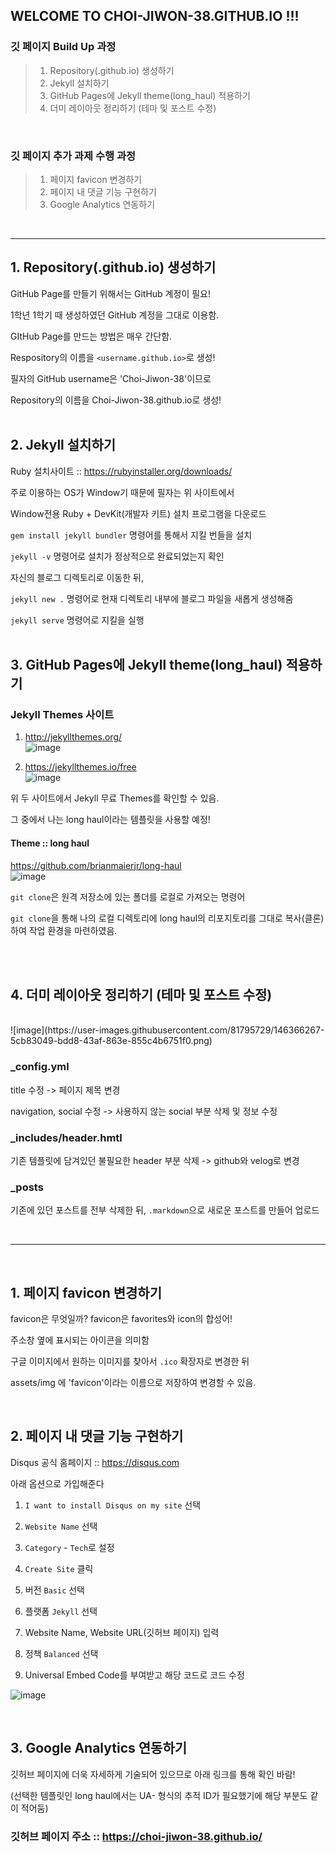## WELCOME TO CHOI-JIWON-38.GITHUB.IO !!!


### 깃 페이지 Build Up 과정
> 1. Repository(.github.io) 생성하기
> 2. Jekyll 설치하기
> 3. GitHub Pages에 Jekyll theme(long_haul) 적용하기
> 4. 더미 레이아웃 정리하기 (테마 및 포스트 수정)

<br>

### 깃 페이지 추가 과제 수행 과정
> 1. 페이지 favicon 변경하기
> 2. 페이지 내 댓글 기능 구현하기
> 3. Google Analytics 연동하기

<br>
<hr>

## 1. Repository(.github.io) 생성하기<br>
GitHub Page를 만들기 위해서는 GitHub 계정이 필요!<br>

1학년 1학기 때 생성하였던 GitHub 계정을 그대로 이용함.<br>

GItHub Page를 만드는 방법은 매우 간단함.<br>

Respository의 이름을 `<username.github.io>`로 생성!<br>

필자의 GitHub username은 'Choi-Jiwon-38'이므로<br>

Repository의 이름을 Choi-Jiwon-38.github.io로 생성!<br><br>

## 2. Jekyll 설치하기
Ruby 설치사이트 :: https://rubyinstaller.org/downloads/

주로 이용하는 OS가 Window기 때문에 필자는 위 사이트에서<br>

Window전용 Ruby + DevKit(개발자 키트) 설치 프로그램을 다운로드<br>

```gem install jekyll bundler``` 명령어를 통해서 지킬 번들을 설치<br> 

```jekyll -v``` 명령어로 설치가 정상적으로 완료되었는지 확인<br>

자신의 블로그 디렉토리로 이동한 뒤,<br>


```jekyll new .``` 명령어로 현재 디렉토리 내부에 블로그 파일을 새롭게 생성해줌<br>

```jekyll serve``` 명령어로 지킬을 실행<br><br>


## 3. GitHub Pages에 Jekyll theme(long_haul) 적용하기

### Jekyll Themes 사이트

1. http://jekyllthemes.org/ <br>
![image](https://user-images.githubusercontent.com/81795729/146298051-98d9ff5a-3970-4b54-8a5b-54328664682d.png) <br>

2. https://jekyllthemes.io/free <br>
![image](https://user-images.githubusercontent.com/81795729/146298168-d3419392-6fa5-4f96-96ac-7e2d335ebdc9.png) <br>

위 두 사이트에서 Jekyll 무료 Themes를 확인할 수 있음. <br>

그 중에서 나는 long haul이라는 템플릿을 사용할 예정! <br>

#### Theme :: long haul <br>
https://github.com/brianmaierjr/long-haul <br>
![image](https://user-images.githubusercontent.com/81795729/146299327-eee94fa3-325d-4a69-98e5-2b2fb45b0ed7.png) <br>

`git clone`은 원격 저장소에 있는 폴더를 로컬로 가져오는 명령어<br>

`git clone`을 통해 나의 로컬 디렉토리에 long haul의 리포지토리를 그대로 복사(클론)하여 작업 환경을 마련하였음.

<br><br>

## 4. 더미 레이아웃 정리하기 (테마 및 포스트 수정)

<br>
![image](https://user-images.githubusercontent.com/81795729/146366267-5cb83049-bdd8-43af-863e-855c4b6751f0.png)
<br>

### _config.yml

title 수정 -> 페이지 제목 변경

navigation, social 수정 -> 사용하지 않는 social 부분 삭제 및 정보 수정 <br>

### _includes/header.hmtl

기존 템플릿에 담겨있던 불필요한 header 부분 삭제 -> github와 velog로 변경 <br>

### _posts

기존에 있던 포스트를 전부 삭제한 뒤, `.markdown`으로 새로운 포스트를 만들어 업로드 <br>

<br>
<hr>
<br>

## 1. 페이지 favicon 변경하기

favicon은 무엇일까? favicon은 favorites와 icon의 합성어!

주소창 옆에 표시되는 아이콘을 의미함

구글 이미지에서 원하는 이미지를 찾아서 `.ico` 확장자로 변경한 뒤

assets/img 에 'favicon'이라는 이름으로 저장하여 변경할 수 있음.

<br>

## 2. 페이지 내 댓글 기능 구현하기

Disqus 공식 홈페이지 :: https://disqus.com

아래 옵션으로 가입해준다

1. `I want to install Disqus on my site` 선택

2. `Website Name` 선택

3. `Category` - `Tech`로 설정

4. `Create Site` 클릭

5. 버전 `Basic` 선택

6. 플랫폼 `Jekyll` 선택

7. Website Name, Website URL(깃허브 페이지) 입력

8. 정책 `Balanced` 선택

9. Universal Embed Code를 부여받고 해당 코드로 코드 수정

![image](https://user-images.githubusercontent.com/81795729/146391198-fafdbcef-5362-41d0-8215-83a0febd70cb.png)

<br>

## 3. Google Analytics 연동하기

깃허브 페이지에 더욱 자세하게 기술되어 있으므로 아래 링크를 통해 확인 바람!

(선택한 템플릿인 long haul에서는 UA- 형식의 추적 ID가 필요했기에 해당 부분도 같이 적어둠)

### 깃허브 페이지 주소 :: https://choi-jiwon-38.github.io/
